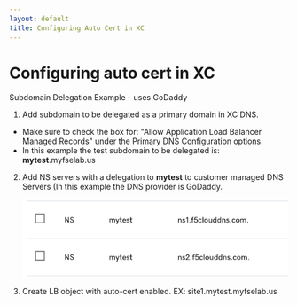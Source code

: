 ```yaml
---
layout: default
title: Configuring Auto Cert in XC
---
```


# Configuring auto cert in XC

Subdomain Delegation Example - uses GoDaddy
1. Add subdomain to be delegated as a primary domain in XC DNS.
* Make sure to check the box for: "Allow Application Load Balancer Managed Records" under the Primary DNS Configuration options.
* In this example the test subdomain to be delegated is: **mytest**.myfselab.us

2. Add NS servers with a delegation to **mytest** to customer managed DNS Servers (In this example the DNS provider is GoDaddy.

    ![GoDaddy DNS config](../images/ns.png)

3. Create LB object with auto-cert enabled. EX: site1.mytest.myfselab.us


